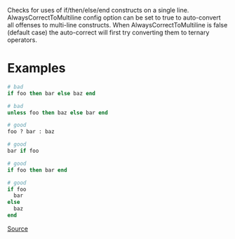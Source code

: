 
Checks for uses of if/then/else/end constructs on a single line.
AlwaysCorrectToMultiline config option can be set to true to auto-convert all offenses to
multi-line constructs. When AlwaysCorrectToMultiline is false (default case) the
auto-correct will first try converting them to ternary operators.

# Examples

```ruby
# bad
if foo then bar else baz end

# bad
unless foo then baz else bar end

# good
foo ? bar : baz

# good
bar if foo

# good
if foo then bar end

# good
if foo
  bar
else
  baz
end
```

[Source](http://www.rubydoc.info/gems/rubocop/RuboCop/Cop/Style/OneLineConditional)